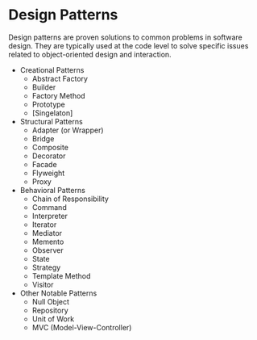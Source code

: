 # Design Patterns
Design patterns are proven solutions to common problems in software design. They are typically used at the code level to solve specific issues related to object-oriented design and interaction.

- Creational Patterns
    - Abstract Factory
    - Builder
    - Factory Method
    - Prototype
    - [Singelaton]
- Structural Patterns
    - Adapter (or Wrapper)
    - Bridge
    - Composite
    - Decorator
    - Facade
    - Flyweight
    - Proxy
- Behavioral Patterns
    - Chain of Responsibility
    - Command
    - Interpreter
    - Iterator
    - Mediator
    - Memento
    - Observer
    - State
    - Strategy
    - Template Method
    - Visitor
- Other Notable Patterns
    - Null Object
    - Repository
    - Unit of Work
    - MVC (Model-View-Controller)
